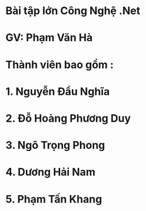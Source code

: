 # Bài tập lớn Công Nghệ .Net 
# GV: Phạm Văn Hà
# Thành viên bao gồm :
# 1. Nguyễn Đẩu Nghĩa
# 2. Đỗ Hoàng Phương Duy
# 3. Ngô Trọng Phong
# 4. Dương Hải Nam
# 5. Phạm Tấn Khang
